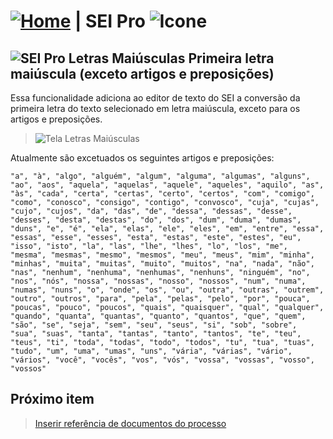 # [![Home](../img/home.png)](../) |  SEI Pro ![Icone](../img/icon-32.png)

## ![SEI Pro Letras Maiúsculas](../img/icon-letramaiusc.png) Primeira letra maiúscula (exceto artigos e preposições)

Essa funcionalidade adiciona ao editor de texto do SEI a conversão da primeira letra do texto selecionado em letra maiúscula, exceto para os artigos e preposições.

> ![Tela Letras Maiúsculas](../img/tela-letramaiusc_.gif) 

Atualmente são excetuados os seguintes artigos e preposições:

``` "a", "à", "algo", "alguém", "algum", "alguma", "algumas", "alguns", "ao", "aos", "aquela", "aquelas", "aquele", "aqueles", "aquilo", "as", "às", "cada", "certa", "certas", "certo", "certos", "com", "comigo", "como", "conosco", "consigo", "contigo", "convosco", "cuja", "cujas", "cujo", "cujos", "da", "das", "de", "dessa", "dessas", "desse", "desses", "desta", "destas", "do", "dos", "dum", "duma", "dumas", "duns", "e", "é", "ela", "elas", "ele", "eles", "em", "entre", "essa", "essas", "esse", "esses", "esta", "estas", "este", "estes", "eu", "isso", "isto", "la", "las", "lhe", "lhes", "lo", "los", "me", "mesma", "mesmas", "mesmo", "mesmos", "meu", "meus", "mim", "minha", "minhas", "muita", "muitas", "muito", "muitos", "na", "nada", "não", "nas", "nenhum", "nenhuma", "nenhumas", "nenhuns", "ninguém", "no", "nos", "nós", "nossa", "nossas", "nosso", "nossos", "num", "numa", "numas", "nuns", "o", "onde", "os", "ou", "outra", "outras", "outrem", "outro", "outros", "para", "pela", "pelas", "pelo", "por", "pouca", "poucas", "pouco", "poucos", "quais", "quaisquer", "qual", "qualquer", "quando", "quanta", "quantas", "quanto", "quantos", "que", "quem", "são", "se", "seja", "sem", "seu", "seus", "si", "sob", "sobre", "sua", "suas", "tanta", "tantas", "tanto", "tantos", "te", "teu", "teus", "ti", "toda", "todas", "todo", "todos", "tu", "tua", "tuas", "tudo", "um", "uma", "umas", "uns", "vária", "várias", "vário", "vários", "você", "vocês", "vos", "vós", "vossa", "vossas", "vosso", "vossos" ```

## Próximo item

> [Inserir referência de documentos do processo](./REFDOCUMENTOS.md)
